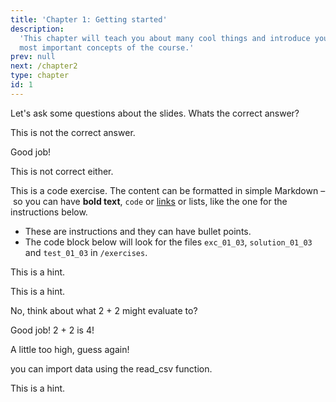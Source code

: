 ```yaml
---
title: 'Chapter 1: Getting started'
description:
  'This chapter will teach you about many cool things and introduce you to the
  most important concepts of the course.'
prev: null
next: /chapter2
type: chapter
id: 1
---
```


<exercise id="1" title="Introduction" type="slides">

<slides source="chapter1_01_introduction">
</slides>

</exercise>

<exercise id="2" title="Getting Started">

Let's ask some questions about the slides. Whats the correct answer?

<choice>
<opt text="Answer one">

This is not the correct answer.

</opt>

<opt text="Answer two" correct="true">

Good job!

</opt>

<opt text="Answer three">

This is not correct either.

</opt>
</choice>

</exercise>

<exercise id="3" title="First steps">

This is a code exercise. The content can be formatted in simple Markdown – so
you can have **bold text**, `code` or [links](https://spacy.io) or lists, like
the one for the instructions below.

- These are instructions and they can have bullet points.
- The code block below will look for the files `exc_01_03`, `solution_01_03` and
  `test_01_03` in `/exercises`.

<codeblock id="01_03">

This is a hint.

</codeblock>

</exercise>

<exercise id="4" title="R Test">

<codeblock id="01_04">

This is a hint.

</codeblock>

<choice>
<opt text="3">

No, think about what 2 + 2 might evaluate to?

</opt>

<opt text="4" correct="true">

Good job! 2 + 2 is 4!

</opt>

<opt text="5">

A little too high, guess again!

</opt>
</choice>

</exercise>

<exercise id="5" title="Import data">

you can import data using the read_csv function.

<codeblock id="01_05">

This is a hint.

</codeblock>

</exercise>